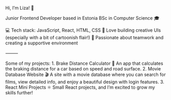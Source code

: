 Hi, I’m Liza! 👋

Junior Frontend Developer based in Estonia
BSc in Computer Science 🎓

💻 Tech stack: JavaScript, React, HTML, CSS
🎨 Love building creative UIs (especially with a bit of cartoonish flair!)
🤝 Passionate about teamwork and creating a supportive environment

⸻

Some of my projects:
	1.	Brake Distance Calculator 🚗
An app that calculates the braking distance for a car based on speed and road surface.
	2.	Movie Database Website 🎬
A site with a movie database where you can search for films, view detailed info, and enjoy a beautiful design with login features.
	3.	React Mini Projects ⚛️
Small React projects, and I’m excited to grow my skills further!
